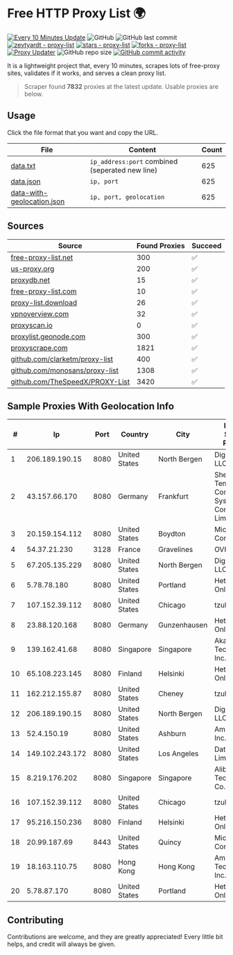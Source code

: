 
# Free HTTP Proxy List 🌍

[![Every 10 Minutes Update](https://github.com/mertguvencli/http-proxy-list/actions/workflows/main.yml/badge.svg?branch=main)](https://github.com/mertguvencli/http-proxy-list/actions/workflows/main.yml)
![GitHub](https://img.shields.io/github/license/mertguvencli/http-proxy-list)
![GitHub last commit](https://img.shields.io/github/last-commit/mertguvencli/http-proxy-list)
[![zevtyardt - proxy-list](https://img.shields.io/static/v1?label=zevtyardt&message=proxy-list&color=blue&logo=github)](https://github.com/zevtyardt/proxy-list "Go to GitHub repo")
[![stars - proxy-list](https://img.shields.io/github/stars/zevtyardt/proxy-list?style=social)](https://github.com/zevtyardt/proxy-list)
[![forks - proxy-list](https://img.shields.io/github/forks/zevtyardt/proxy-list?style=social)](https://github.com/zevtyardt/proxy-list)
[![Proxy Updater](https://github.com/zevtyardt/proxy-list/workflows/Proxy%20Updater/badge.svg)](https://github.com/zevtyardt/proxy-list/actions?query=workflow:"Proxy+Updater")
![GitHub repo size](https://img.shields.io/github/repo-size/zevtyardt/proxy-list)
[![GitHub commit activity](https://img.shields.io/github/commit-activity/m/zevtyardt/proxy-list?logo=commits)](https://github.com/zevtyardt/proxy-list/commits/main)

It is a lightweight project that, every 10 minutes, scrapes lots of free-proxy sites, validates if it works, and serves a clean proxy list.

> Scraper found **7832** proxies at the latest update. Usable proxies are below.

## Usage

Click the file format that you want and copy the URL.

|File|Content|Count|
|----|-------|-----|
|[data.txt](https://raw.githubusercontent.com/mertguvencli/http-proxy-list/main/proxy-list/data.txt)|`ip_address:port` combined (seperated new line)|625|
|[data.json](https://raw.githubusercontent.com/mertguvencli/http-proxy-list/main/proxy-list/data.json)|`ip, port`|625|
|[data-with-geolocation.json](https://raw.githubusercontent.com/mertguvencli/http-proxy-list/main/proxy-list/data-with-geolocation.json)|`ip, port, geolocation`|625|

## Sources

|Source|Found Proxies|Succeed|
|------|-------------|-------|
|[free-proxy-list.net](https://free-proxy-list.net)|300|✅|
|[us-proxy.org](https://www.us-proxy.org)|200|✅|
|[proxydb.net](http://proxydb.net)|15|✅|
|[free-proxy-list.com](https://free-proxy-list.com/?page=&port=&type%5B%5D=http&type%5B%5D=https&up_time=0&search=Search)|10|✅|
|[proxy-list.download](https://www.proxy-list.download/HTTP)|26|✅|
|[vpnoverview.com](https://vpnoverview.com/privacy/anonymous-browsing/free-proxy-servers)|32|✅|
|[proxyscan.io](https://www.proxyscan.io)|0|✅|
|[proxylist.geonode.com](https://proxylist.geonode.com/api/proxy-list?limit=300&page=1&sort_by=lastChecked&sort_type=desc&protocols=http,https)|300|✅|
|[proxyscrape.com](https://api.proxyscrape.com/v2/?request=displayproxies&protocol=http&timeout=10000&country=all&ssl=all&anonymity=all)|1821|✅|
|[github.com/clarketm/proxy-list](https://raw.githubusercontent.com/clarketm/proxy-list/master/proxy-list-raw.txt)|400|✅|
|[github.com/monosans/proxy-list](https://raw.githubusercontent.com/monosans/proxy-list/main/proxies/http.txt)|1308|✅|
|[github.com/TheSpeedX/PROXY-List](https://raw.githubusercontent.com/TheSpeedX/PROXY-List/master/http.txt)|3420|✅|


## Sample Proxies With Geolocation Info

|#|Ip|Port|Country|City|Internet Service Provider|
|-|--|----|-------|----|-------------------------|
|1|206.189.190.15|8080|United States|North Bergen|DigitalOcean, LLC|
|2|43.157.66.170|8080|Germany|Frankfurt|Shenzhen Tencent Computer Systems Company Limited|
|3|20.159.154.112|8080|United States|Boydton|Microsoft Corporation|
|4|54.37.21.230|3128|France|Gravelines|OVH SAS|
|5|67.205.135.229|8080|United States|North Bergen|DigitalOcean, LLC|
|6|5.78.78.180|8080|United States|Portland|Hetzner Online GmbH|
|7|107.152.39.112|8080|United States|Chicago|tzulo, inc.|
|8|23.88.120.168|8080|Germany|Gunzenhausen|Hetzner Online GmbH|
|9|139.162.41.68|8080|Singapore|Singapore|Akamai Technologies, Inc.|
|10|65.108.223.145|8080|Finland|Helsinki|Hetzner Online GmbH|
|11|162.212.155.87|8080|United States|Cheney|tzulo, inc.|
|12|206.189.190.15|8080|United States|North Bergen|DigitalOcean, LLC|
|13|52.4.150.19|8080|United States|Ashburn|Amazon.com, Inc.|
|14|149.102.243.172|8080|United States|Los Angeles|Datacamp Limited|
|15|8.219.176.202|8080|Singapore|Singapore|Alibaba (US) Technology Co., Ltd.|
|16|107.152.39.112|8080|United States|Chicago|tzulo, inc.|
|17|95.216.150.236|8080|Finland|Helsinki|Hetzner Online GmbH|
|18|20.99.187.69|8443|United States|Quincy|Microsoft Corporation|
|19|18.163.110.75|8080|Hong Kong|Hong Kong|Amazon Technologies Inc.|
|20|5.78.87.170|8080|United States|Portland|Hetzner Online GmbH|



## Contributing

Contributions are welcome, and they are greatly appreciated! Every
little bit helps, and credit will always be given.

